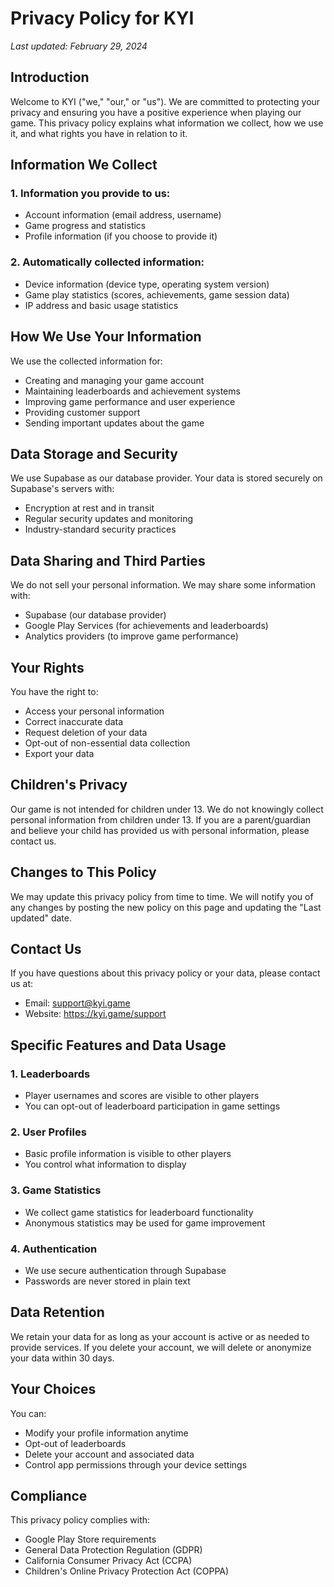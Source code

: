 # Privacy Policy for KYI

*Last updated: February 29, 2024*

## Introduction

Welcome to KYI ("we," "our," or "us"). We are committed to protecting your privacy and ensuring you have a positive experience when playing our game. This privacy policy explains what information we collect, how we use it, and what rights you have in relation to it.

## Information We Collect

### 1. Information you provide to us:
- Account information (email address, username)
- Game progress and statistics
- Profile information (if you choose to provide it)

### 2. Automatically collected information:
- Device information (device type, operating system version)
- Game play statistics (scores, achievements, game session data)
- IP address and basic usage statistics

## How We Use Your Information

We use the collected information for:
- Creating and managing your game account
- Maintaining leaderboards and achievement systems
- Improving game performance and user experience
- Providing customer support
- Sending important updates about the game

## Data Storage and Security

We use Supabase as our database provider. Your data is stored securely on Supabase's servers with:
- Encryption at rest and in transit
- Regular security updates and monitoring
- Industry-standard security practices

## Data Sharing and Third Parties

We do not sell your personal information. We may share some information with:
- Supabase (our database provider)
- Google Play Services (for achievements and leaderboards)
- Analytics providers (to improve game performance)

## Your Rights

You have the right to:
- Access your personal information
- Correct inaccurate data
- Request deletion of your data
- Opt-out of non-essential data collection
- Export your data

## Children's Privacy

Our game is not intended for children under 13. We do not knowingly collect personal information from children under 13. If you are a parent/guardian and believe your child has provided us with personal information, please contact us.

## Changes to This Policy

We may update this privacy policy from time to time. We will notify you of any changes by posting the new policy on this page and updating the "Last updated" date.

## Contact Us

If you have questions about this privacy policy or your data, please contact us at:
- Email: support@kyi.game
- Website: https://kyi.game/support

## Specific Features and Data Usage

### 1. Leaderboards
- Player usernames and scores are visible to other players
- You can opt-out of leaderboard participation in game settings

### 2. User Profiles
- Basic profile information is visible to other players
- You control what information to display

### 3. Game Statistics
- We collect game statistics for leaderboard functionality
- Anonymous statistics may be used for game improvement

### 4. Authentication
- We use secure authentication through Supabase
- Passwords are never stored in plain text

## Data Retention

We retain your data for as long as your account is active or as needed to provide services. If you delete your account, we will delete or anonymize your data within 30 days.

## Your Choices

You can:
- Modify your profile information anytime
- Opt-out of leaderboards
- Delete your account and associated data
- Control app permissions through your device settings

## Compliance

This privacy policy complies with:
- Google Play Store requirements
- General Data Protection Regulation (GDPR)
- California Consumer Privacy Act (CCPA)
- Children's Online Privacy Protection Act (COPPA) 